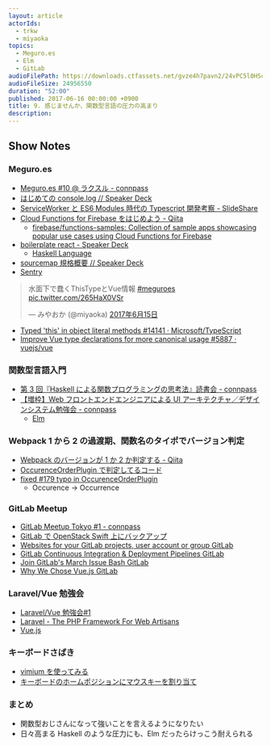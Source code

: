 ```yaml
---
layout: article
actorIds:
  - trkw
  - miyaoka
topics:
  - ​​Meguro.es
  - Elm
  - GitLab
audioFilePath: https://downloads.ctfassets.net/gvze4h7pavn2/24vPC5l0HScCeY6KcA6aua/70768d10f34d54585fb134bdbfafa0a9/9.mp3
audioFileSize: 24956550
duration: "52:00"
published: 2017-06-16 00:00:00 +0900
title: 9. 感じませんか、関数型言語の圧力の高まり
description:
---
```


## Show Notes

### Meguro.es

* [Meguro.es #10 @ ラクスル - connpass](https://meguroes.connpass.com/event/55646/)
* [はじめての console.log // Speaker Deck](https://speakerdeck.com/edwardkenfox/hazimetefalseconsole-dot-log)
* [ServiceWorker と ES6 Modules 時代の Typescript 開発考察 - SlideShare](https://www.slideshare.net/ssuser6f246f/serviceworkeres6-modulestypescript)
* [Cloud Functions for Firebase をはじめよう - Qiita](http://qiita.com/ovrmrw/items/2b5c9ed90348ceead8e6)
  * [firebase/functions-samples: Collection of sample apps showcasing popular use cases using Cloud Functions for Firebase](https://github.com/firebase/functions-samples)
* [boilerplate react - Speaker Deck](https://speakerdeck.com/ne_sachirou/boilerplate-react)
  * [Haskell Language](https://www.haskell.org/)
* [sourcemap 規格概要 // Speaker Deck](https://speakerdeck.com/rchaser53/sourcemapgui-ge-gai-yao)
* [Sentry](https://sentry.io/)

<blockquote class="twitter-tweet" data-lang="ja"><p lang="ja" dir="ltr">水面下で蠢くThisTypeとVue情報 <a href="https://twitter.com/hashtag/meguroes?src=hash">#meguroes</a> <a href="https://t.co/265HaX0VSr">pic.twitter.com/265HaX0VSr</a></p>&mdash; みやおか (@miyaoka) <a href="https://twitter.com/miyaoka/status/875307328106516480">2017年6月15日</a></blockquote>

* [Typed 'this' in object literal methods #14141 · Microsoft/TypeScript](https://github.com/Microsoft/TypeScript/pull/14141)
* [Improve Vue type declarations for more canonical usage #5887 · vuejs/vue](https://github.com/vuejs/vue/pull/5887)

### 関数型言語入門

* [第 3 回『Haskell による関数プログラミングの思考法』読書会 - connpass](https://sampou.connpass.com/event/58214/)
* [【増枠】Web フロントエンドエンジニアによる UI アーキテクチャ／デザインシステム勉強会 - connpass](https://wap.connpass.com/event/58321/)
  * [Elm](http://elm-lang.org/)

### Webpack 1 から 2 の過渡期、関数名のタイポでバージョン判定

* [Webpack のバージョンが 1 か 2 か判定する - Qiita](http://qiita.com/trkw/items/168f0d1747d8d352ae0a)
* [OccurenceOrderPlugin で判定してるコード](https://github.com/phenomic/phenomic/blob/0.17.3/src/_utils/webpack-version/index.js#L6)
* [fixed #179 typo in OccurenceOrderPlugin](https://github.com/webpack/webpack/commit/48aad3eeee3424e9150cce8df92cb5467213f40c?w=1#diff-fd0105318540761bae6db3485f46cad8L5)
  * Occurence → Occurrence

### GitLab Meetup

* [GitLab Meetup Tokyo #1 - connpass](https://gitlab-jp.connpass.com/event/49755/)
* [GitLab で OpenStack Swift 上にバックアップ](http://qiita.com/kyoda/items/0d6a9da14f620081c47c)
* [Websites for your GitLab projects, user account or group GitLab](https://about.gitlab.com/features/pages/)
* [GitLab Continuous Integration &amp; Deployment Pipelines GitLab ](https://about.gitlab.com/features/gitlab-ci-cd/)
* [Join GitLab's March Issue Bash GitLab](https://about.gitlab.com/2017/02/10/gitlab-issue-bash-march-2017/)
* [Why We Chose Vue.js GitLab](https://about.gitlab.com/2016/10/20/why-we-chose-vue/)

### Laravel/Vue 勉強会

* [Laravel/Vue 勉強会#1](https://connpass.com/event/58157/)
* [Laravel - The PHP Framework For Web Artisans](https://laravel.com/)
* [Vue.js](https://jp.vuejs.org/)

### キーボードさばき

* [vimium を使ってみる](http://qiita.com/satoshi03/items/9fdfcd0e46e095ec68c1#vimium%E3%82%92%E4%BD%BF%E3%81%A3%E3%81%A6%E3%81%BF%E3%82%8B)
* [キーボードのホームポジションにマウスキーを割り当て](https://github.com/miyaoka/qmk_firmware/blob/552126c295cfab10b7e2a6d5095f17950d9b6013/keyboards/ergodox/keymaps/miyaoka/keymap.c#L392-L435)

### まとめ

* 関数型おじさんになって強いことを言えるようになりたい
* 日々高まる Haskell のような圧力にも、Elm だったらけっこう耐えられる
